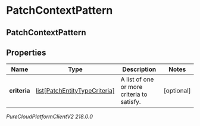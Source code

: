 # PatchContextPattern

## PatchContextPattern

## Properties

|Name | Type | Description | Notes|
|------------ | ------------- | ------------- | -------------|
| **criteria** | [list[PatchEntityTypeCriteria]](PatchEntityTypeCriteria) | A list of one or more criteria to satisfy. | [optional] |



_PureCloudPlatformClientV2 218.0.0_
